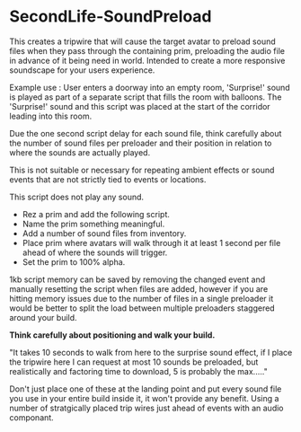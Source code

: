 # SecondLife-SoundPreload

This creates a tripwire that will cause the target avatar to preload sound files when they pass through the containing prim, preloading the audio file in advance of it being need in world. Intended to create a more responsive soundscape for your users experience.

Example use : User enters a doorway into an empty room, 'Surprise!' sound is played as part of a separate script that fills the room with balloons. The 'Surprise!' sound and this script was placed at the start of the corridor leading into this room.

Due the one second script delay for each sound file, think carefully about the number of sound files per preloader and their position in relation to where the sounds are actually played.

This is not suitable or necessary for repeating ambient effects or sound events that are not strictly tied to events or locations.

This script does not play any sound.

* Rez a prim and add the following script.
* Name the prim something meaningful.
* Add a number of sound files from inventory.
* Place prim where avatars will walk through it at least 1 second per file ahead of where the sounds will trigger.
* Set the prim to 100% alpha.

1kb script memory can be saved by removing the changed event and manually resetting the script when files are added, however if you are hitting memory issues due to the number of files in a single preloader it would be better to split the load between multiple preloaders staggered around your build.

**Think carefully about positioning and walk your build.**

"It takes 10 seconds to walk from here to the surprise sound effect, if I place the tripwire here I can request at most 10 sounds be preloaded, but realistically and factoring time to download, 5 is probably the max....."

Don't just place one of these at the landing point and put every sound file you use in your entire build inside it, it won't provide any benefit. Using a number of stratgically placed trip wires just ahead of events with an audio componant.
